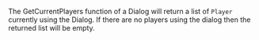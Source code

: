 The GetCurrentPlayers function of a Dialog will return a list of `Player` currently using the Dialog. If there are no players using the dialog then the returned list will be empty.